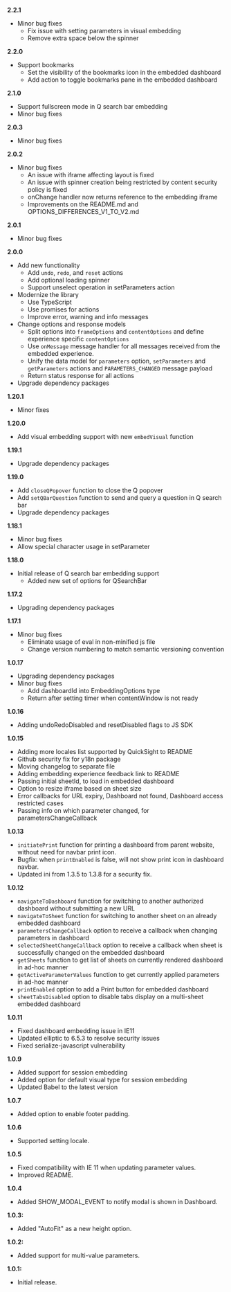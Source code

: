 
**2.2.1**
* Minor bug fixes
  * Fix issue with setting parameters in visual embedding
  * Remove extra space below the spinner

**2.2.0**
* Support bookmarks
  * Set the visibility of the bookmarks icon in the embedded dashboard
  * Add action to toggle bookmarks pane in the embedded dashboard

**2.1.0**
* Support fullscreen mode in Q search bar embedding
* Minor bug fixes

**2.0.3**
* Minor bug fixes

**2.0.2**
* Minor bug fixes
  * An issue with iframe affecting layout is fixed
  * An issue with spinner creation being restricted by content security policy is fixed
  * onChange handler now returns reference to the embedding iframe
  * Improvements on the README.md and OPTIONS_DIFFERENCES_V1_TO_V2.md

**2.0.1**
* Minor bug fixes

**2.0.0**
* Add new functionality
  * Add `undo`, `redo`, and `reset` actions
  * Add optional loading spinner
  * Support unselect operation in setParameters action
* Modernize the library
  * Use TypeScript
  * Use promises for actions
  * Improve error, warning and info messages
* Change options and response models
  * Split options into `frameOptions` and `contentOptions` and define experience specific `contentOptions`
  * Use `onMessage` message handler for all messages received from the embedded experience.
  * Unify the data model for `parameters` option, `setParameters` and `getParameters` actions and `PARAMETERS_CHANGED` message payload
  * Return status response for all actions
* Upgrade dependency packages

**1.20.1**
* Minor fixes

**1.20.0**
* Add visual embedding support with new `embedVisual` function

**1.19.1**
* Upgrade dependency packages

**1.19.0**
* Add `closeQPopover` function to close the Q popover
* Add `setQBarQuestion` function to send and query a question in Q search bar
* Upgrade dependency packages

**1.18.1**
* Minor bug fixes
 * Allow special character usage in setParameter

**1.18.0** 
* Initial release of Q search bar embedding support
  * Added new set of options for QSearchBar

**1.17.2**
* Upgrading dependency packages

**1.17.1** 
* Minor bug fixes
  * Eliminate usage of eval in non-minified js file
  * Change version numbering to match semantic versioning convention

**1.0.17**
* Upgrading dependency packages
* Minor bug fixes
  * Add dashboardId into EmbeddingOptions type
  * Return after setting timer when contentWindow is not ready

**1.0.16**
* Adding undoRedoDisabled and resetDisabled flags to JS SDK

**1.0.15**
* Adding more locales list supported by QuickSight to README
* Github security fix for y18n package
* Moving changelog to separate file
* Adding embedding experience feedback link to README
* Passing initial sheetId, to load in embedded dashboard
* Option to resize iframe based on sheet size
* Error callbacks for URL expiry, Dashboard not found, Dashboard access restricted cases
* Passing info on which parameter changed, for parametersChangeCallback

**1.0.13**
* `initiatePrint` function for printing a dashboard from parent website, without need for navbar print icon.
* Bugfix: when `printEnabled` is false, will not show print icon in dashboard navbar.
* Updated ini from 1.3.5 to 1.3.8 for a security fix.

**1.0.12**
* `navigateToDashboard` function for switching to another authorized dashboard without submitting a new URL
* `navigateToSheet` function for switching to another sheet on an already embedded dashboard
* `parametersChangeCallback` option to receive a callback when changing parameters in dashboard
* `selectedSheetChangeCallback` option to receive a callback when sheet is successfully changed on the embedded dashboard
* `getSheets` function to get list of sheets on currently rendered dashboard in ad-hoc manner
* `getActiveParameterValues` function to get currently applied parameters in ad-hoc manner
* `printEnabled` option to add a Print button for embedded dashboard
* `sheetTabsDisabled` option to disable tabs display on a multi-sheet embedded dashboard

**1.0.11**
* Fixed dashboard embedding issue in IE11
* Updated elliptic to 6.5.3 to resolve security issues
* Fixed serialize-javascript vulnerability

**1.0.9**
* Added support for session embedding
* Added option for default visual type for session embedding
* Updated Babel to the latest version

**1.0.7**
* Added option to enable footer padding.

**1.0.6**
* Supported setting locale.

**1.0.5**
* Fixed compatibility with IE 11 when updating parameter values.
* Improved README.

**1.0.4**
* Added SHOW_MODAL_EVENT to notify modal is shown in Dashboard.

**1.0.3:**
* Added "AutoFit" as a new height option.

**1.0.2:**
* Added support for multi-value parameters.

**1.0.1:**
* Initial release.
